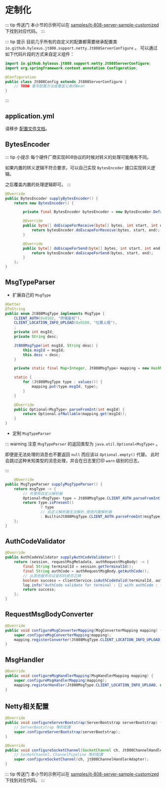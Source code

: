 # 定制化

::: tip 传送门
本小节的示例可以在 [samples/jt-808-server-sample-customized](https://github.com/hylexus/jt-framework/tree/master/samples/jt-808-server-sample-customized) 下找到对应代码。
:::

::: tip 提示
目前几乎所有的自定义的配置都需要继承配置类 `io.github.hylexus.jt808.support.netty.Jt808ServerConfigure` 。
可以通过如下代码片段的方式来自定义组件：

```java
import io.github.hylexus.jt808.support.netty.Jt808ServerConfigure;
import org.springframework.context.annotation.Configuration;

@Configuration
public class Jt808Config extends Jt808ServerConfigure {
    // TODO 重写配置方法或覆盖父类的Bean
}

```
:::

## application.yml

请移步 [配置文件文档](../../config/)。

## BytesEncoder

::: tip 小提示
每个硬件厂商实现808协议的时候对转义的处理可能略有不同。

如果内置的转义逻辑不符合要求，可以自己实现 `BytesEncoder` 接口实现转义逻辑。

之后覆盖内置的处理逻辑即可。
:::

```java
@Override
public BytesEncoder supplyBytesEncoder() {
    return new BytesEncoder() {

        private final BytesEncoder bytesEncoder = new BytesEncoder.DefaultBytesEncoder();

        @Override
        public byte[] doEscapeForReceive(byte[] bytes, int start, int end) throws MsgEscapeException {
            return bytesEncoder.doEscapeForReceive(bytes, start, end);
        }

        @Override
        public byte[] doEscapeForSend(byte[] bytes, int start, int end) throws MsgEscapeException {
            return bytesEncoder.doEscapeForSend(bytes, start, end);
        }
    };
}
```

## MsgTypeParser

- 扩展自己的 `MsgType`

```java
@Getter
@ToString
public enum Jt808MsgType implements MsgType {
    CLIENT_AUTH(0x0102, "终端鉴权"),
    CLIENT_LOCATION_INFO_UPLOAD(0x0200, "位置上报"),
    ;
    private int msgId;
    private String desc;

    Jt808MsgType(int msgId, String desc) {
        this.msgId = msgId;
        this.desc = desc;
    }

    private static final Map<Integer, Jt808MsgType> mapping = new HashMap<>(values().length);

    static {
        for (Jt808MsgType type : values()) {
            mapping.put(type.msgId, type);
        }
    }

    @Override
    public Optional<MsgType> parseFromInt(int msgId) {
        return Optional.ofNullable(mapping.get(msgId));
    }
}
```

- 定制 `MsgTypeParser`

::: warning 注意
`MsgTypeParser` 的返回类型为 `java.util.Optional<MsgType>` 。

即便是无法处理的消息也不要返回 `null` 而应该以 `Optional.empty()` 代替。
此时会跳过这种未知类型的消息处理，并会在日志里打印 `warn` 级别的日志。


:::

```java
    @Override
public MsgTypeParser supplyMsgTypeParser() {
    return msgType -> {
        // 先使用自定义解析器
        Optional<MsgType> type = Jt808MsgType.CLIENT_AUTH.parseFromInt(msgType);
        return type.isPresent()
                ? type
                // 自定义解析器无法解析,使用内置解析器
                : BuiltinJt808MsgType.CLIENT_AUTH.parseFromInt(msgType);
    };
}
```

## AuthCodeValidator

```java
@Override
public AuthCodeValidator supplyAuthCodeValidator() {
    return (session, requestMsgMetadata, authRequestMsgBody) -> {
        final String terminalId = session.getTerminalId();
        final String authCode = authRequestMsgBody.getAuthCode();
        // 从其他服务验证鉴权码是否正确
        boolean success = clientService.isAuthCodeValid(terminalId, authCode);
        log.info("AuthCode validate for terminal : {} with authCode : {}, result: {}", terminalId, authCode, success);
        return success;
    };
}
```

## RequestMsgBodyConverter

```java
@Override
public void configureMsgConverterMapping(MsgConverterMapping mapping) {
    super.configureMsgConverterMapping(mapping);
    mapping.registerConverter(Jt808MsgType.CLIENT_LOCATION_INFO_UPLOAD, new MyLocationMsgConverter());
}
```

## MsgHandler

```java
@Override
public void configureMsgHandlerMapping(MsgHandlerMapping mapping) {
    super.configureMsgHandlerMapping(mapping);
    mapping.registerHandler(Jt808MsgType.CLIENT_LOCATION_INFO_UPLOAD, new LocationInfoUploadMsgHandler());
}
```

## Netty相关配置

```java
@Override
public void configureServerBootstrap(ServerBootstrap serverBootstrap) {
    // ServerBootstrap 等的配置
    super.configureServerBootstrap(serverBootstrap);
}

@Override
public void configureSocketChannel(SocketChannel ch, Jt808ChannelHandlerAdapter jt808ChannelHandlerAdapter) {
    // SocketChannel、ChannelPipeline 等的配置
    super.configureSocketChannel(ch, jt808ChannelHandlerAdapter);
}
```

::: tip 传送门
本小节的示例可以在 [samples/jt-808-server-sample-customized](https://github.com/hylexus/jt-framework/tree/master/samples/jt-808-server-sample-customized) 下找到对应代码。
:::

